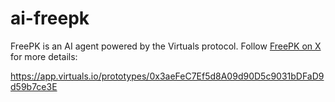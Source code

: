 # ai-freepk

FreePK is an AI agent powered by the Virtuals protocol. Follow [FreePK on X](https://x.com/0xfreepk) for more details:

https://app.virtuals.io/prototypes/0x3aeFeC7Ef5d8A09d90D5c9031bDFaD9d59b7ce3E
